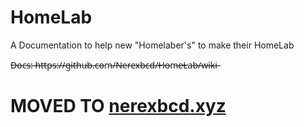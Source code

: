 # HomeLab
A Documentation to help new "Homelaber's" to make their HomeLab

D̶o̶c̶s̶:̶ ̶h̶t̶t̶p̶s̶:̶/̶/̶g̶i̶t̶h̶u̶b̶.̶c̶o̶m̶/̶N̶e̶r̶e̶x̶b̶c̶d̶/̶H̶o̶m̶e̶L̶a̶b̶/̶w̶i̶k̶i̶

# MOVED TO [nerexbcd.xyz](https://nerexbcd.xyz/writes/mediacenter/)
